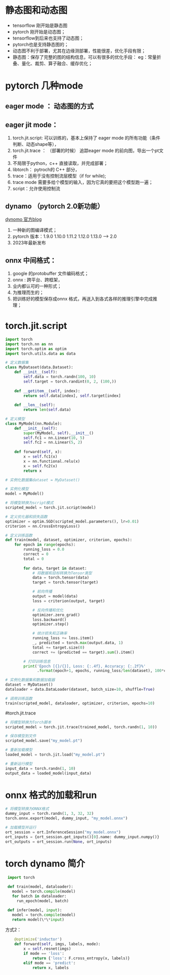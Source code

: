 # 静态图和动态图
- tensorflow 刚开始是静态图 
- pytorch 刚开始是动态图；
- tensorflow到后来也支持了动态图；
- pytorch也是支持静态图的；
- 动态图不利于部署，尤其在边缘测部署，性能很差，优化手段有限；
- 静态图：保存了完整的图的结构信息，可以有很多的优化手段：
  eg：常量折叠、量化、裁剪、算子融合、缓存优化；

# 
# pytorch 几种mode
## eager mode ： 动态图的方式

## eager jit mode：
1. torch.jit.script: 可以训练的，基本上保持了 eager mode 的所有功能（条件判断、动态shape等），
2. torch.jit.trace ： （部署的时候） 追踪eager mode 的前向图，导出一个pt文件
3. 不局限于python，c++ 直接读取，并完成部署；
4. libtorch： pytroch的 C++ 部分，
5. trace：适用于没有控制流层模型（if for while);
6. trace mode 需要多给个模型的输入，因为它真的要把这个模型跑一遍；
6. script：允许使用控制流

## dynamo （pytorch 2.0新功能）
[dynomo 官方blog](https://pytorch.org/get-started/pytorch-2.0/)
1. 一种新的图编译模式；
2. pytorch 版本：1.9.0 1.10.0 1.11.2 1.12.0 1.13.0 --> 2.0
3. 2023年最新发布

## onnx 中间格式：
1. google 的protobuffer 文件编码格式；
2. onnx : 跨平台、跨框架，
3. 业内都认可的一种形式；
4. 为推理而生的；
5. 把训练好的模型保存成onnx 格式，再送入到各式各样的推理引擎中完成推理；

# torch.jit.script
```python
import torch
import torch.nn as nn
import torch.optim as optim
import torch.utils.data as data

# 定义数据集
class MyDataset(data.Dataset):
    def __init__(self):
        self.data = torch.randn(100, 10)
        self.target = torch.randint(0, 2, (100,))
        
    def __getitem__(self, index):
        return self.data[index], self.target[index]
    
    def __len__(self):
        return len(self.data)

# 定义模型
class MyModel(nn.Module):
    def __init__(self):
        super(MyModel, self).__init__()
        self.fc1 = nn.Linear(10, 5)
        self.fc2 = nn.Linear(5, 2)
        
    def forward(self, x):
        x = self.fc1(x)
        x = nn.functional.relu(x)
        x = self.fc2(x)
        return x

# 实例化数据集dataset = MyDataset()

# 实例化模型
model = MyModel()

# 将模型转换为script模式
scripted_model = torch.jit.script(model)

# 定义优化器和损失函数
optimizer = optim.SGD(scripted_model.parameters(), lr=0.01)
criterion = nn.CrossEntropyLoss()

# 定义训练函数
def train(model, dataset, optimizer, criterion, epochs):
    for epoch in range(epochs):
        running_loss = 0.0
        correct = 0
        total = 0
        
        for data, target in dataset:
            # 将数据和目标转换为Tensor类型
            data = torch.tensor(data)
            target = torch.tensor(target)

            # 前向传播
            output = model(data)
            loss = criterion(output, target)

            # 反向传播和优化
            optimizer.zero_grad()
            loss.backward()
            optimizer.step()

            # 统计损失和正确率
            running_loss += loss.item()
            _, predicted = torch.max(output.data, 1)
            total += target.size(0)
            correct += (predicted == target).sum().item()

        # 打印训练信息
        print('Epoch [{}/{}], Loss: {:.4f}, Accuracy: {:.2f}%'
              .format(epoch+1, epochs, running_loss/len(dataset), 100*correct/total))

# 实例化数据集和数据加载器
dataset = MyDataset()
dataloader = data.DataLoader(dataset, batch_size=10, shuffle=True)

# 调用训练函数
train(scripted_model, dataloader, optimizer, criterion, epochs=10)
```

#torch.jit.trace
```python
# 将模型转换为Torch脚本
scripted_model = torch.jit.trace(trained_model, torch.randn(1, 10))

# 保存模型到文件
scripted_model.save("my_model.pt")

# 重新加载模型
loaded_model = torch.jit.load("my_model.pt")

# 重新运行模型
input_data = torch.randn(1, 10)
output_data = loaded_model(input_data)
```
# onnx 格式的加载和run
```python
# 将模型转换为ONNX格式
dummy_input = torch.randn(1, 3, 32, 32)
torch.onnx.export(model, dummy_input, "my_model.onnx")

# 加载模型并运行
ort_session = ort.InferenceSession("my_model.onnx")
ort_inputs = {ort_session.get_inputs()[0].name: dummy_input.numpy()}
ort_outputs = ort_session.run(None, ort_inputs)
```

# torch dynamo 简介

```python
 import torch
      
 def train(model, dataloader):
   model = torch.compile(model)
   for batch in dataloader:
     run_epoch(model, batch)

 def infer(model, input):
   model = torch.compile(model)
   return model(\*\*input)
```

方式2：
```python
    @optimize('inductor')
    def forward(self, imgs, labels, mode):
        x = self.resnet(imgs)
        if mode == 'loss':
            return {'loss': F.cross_entropy(x, labels)}
        elif mode == 'predict':
            return x, labels
```

